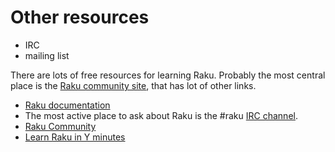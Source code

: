 # Other resources

* IRC
* mailing list

There are lots of free resources for learning Raku. Probably the most central place is the <a href="http://www.raku.org/">Raku community site</a>, that has lot of other links.

* [Raku documentation](http://docs.raku.org/)
* The most active place to ask about Raku is the #raku [IRC channel](https://raku.org/community/irc).
* [Raku Community](https://raku.org/community/)
* [Learn Raku in Y minutes](https://learnxinyminutes.com/docs/raku/)

